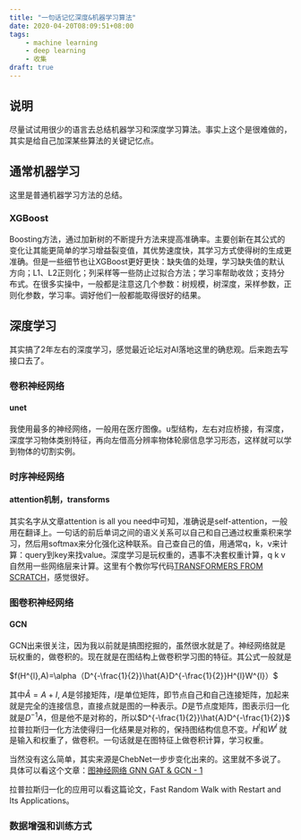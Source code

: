 ```yaml
---
title: "一句话记忆深度&机器学习算法"
date: 2020-04-20T08:09:51+08:00
tags:
    - machine learning
    - deep learning
    - 收集
draft: true
---
```


## 说明
尽量试试用很少的语言去总结机器学习和深度学习算法。事实上这个是很难做的，其实是给自己加深某些算法的关键记忆点。

## 通常机器学习
这里是普通机器学习方法的总结。

### XGBoost
Boosting方法，通过加新树的不断提升方法来提高准确率。主要创新在其公式的变化让其能更简单的学习增益裂变值，其优势速度快，其学习方式使得树的生成更准确。但是一些细节也让XGBoost更好更快：缺失值的处理，学习缺失值的默认方向；L1、L2正则化；列采样等一些防止过拟合方法；学习率帮助收敛；支持分布式。在很多实操中，一般都是注意这几个参数：树规模，树深度，采样参数，正则化参数，学习率。调好他们一般都能取得很好的结果。

## 深度学习
其实搞了2年左右的深度学习，感觉最近论坛对AI落地这里的确悲观。后来跑去写接口去了。

### 卷积神经网络

#### unet
我使用最多的神经网络，一般用在医疗图像。u型结构，左右对应桥接，有深度，深度学习物体类别特征，再向左借高分辨率物体轮廓信息学习形态，这样就可以学到物体的切割实例。

### 时序神经网络

#### attention机制，transforms
其实名字从文章attention is all you need中可知，准确说是self-attention，一般用在翻译上。一句话的前后单词之间的语义关系可以自己和自己通过权重乘积来学习，然后用softmax来分化强化这种联系。自己查自己的值，用通常q，k，v来计算：query到key来找value。深度学习是玩权重的，遇事不决套权重计算，q k v自然用一些网络层来计算。这里有个教你写代码[TRANSFORMERS FROM SCRATCH](http://www.peterbloem.nl/blog/transformers)，感觉很好。

### 图卷积神经网络

#### GCN

GCN出来很关注，因为我以前就是搞图挖掘的，虽然很水就是了。神经网络就是玩权重的，做卷积的。现在就是在图结构上做卷积学习图的特征。其公式一般就是

$f(H^{l},A)=\alpha（D^{-\frac{1}{2}}\hat{A}D^{-\frac{1}{2}}H^{l}W^{l}）$

其中$\hat{A}=A+I$, $A$是邻接矩阵，$I$是单位矩阵，即节点自己和自己连接矩阵，加起来就是完全的连接信息，直接点就是图的一种表示。$D$是节点度矩阵，图表示归一化就是$D^{-1}A$，但是他不是对称的，所以$D^{-\frac{1}{2}}\hat{A}D^{-\frac{1}{2}}$ 拉普拉斯归一化方法使得归一化结果是对称的，保持图结构信息不变。$H^{l}$和$W^{l}$ 就是输入和权重了，做卷积。一句话就是在图特征上做卷积计算，学习权重。

当然没有这么简单，其实来源是ChebNet一步步变化出来的。这里就不多说了。具体可以看这个文章：[图神经网络 GNN GAT & GCN - 1](https://zhuanlan.zhihu.com/p/133282394)

拉普拉斯归一化的应用可以看这篇论文，Fast Random Walk with Restart and Its Applications。

### 数据增强和训练方式

<script type="text/javascript" async src="//cdn.mathjax.org/mathjax/latest/MathJax.js?config=TeX-MML-AM_CHTML">
</script>
<script type="text/x-mathjax-config">
  MathJax.Hub.Config({tex2jax: {inlineMath: [['$','$'], ['\\(','\\)']]}});
</script>